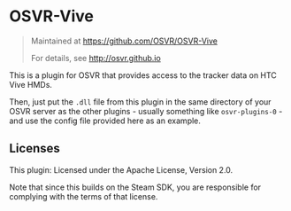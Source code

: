 # OSVR-Vive 
> Maintained at <https://github.com/OSVR/OSVR-Vive>
>
> For details, see <http://osvr.github.io>

This is a plugin for OSVR that provides access to the tracker data on HTC Vive HMDs.

Then, just put the `.dll` file from this plugin in the same directory of your OSVR server as the other plugins - usually something like `osvr-plugins-0` - and use the config file provided here as an example.

## Licenses
This plugin: Licensed under the Apache License, Version 2.0.

Note that since this builds on the Steam SDK, you are responsible for complying with the terms of that license.
